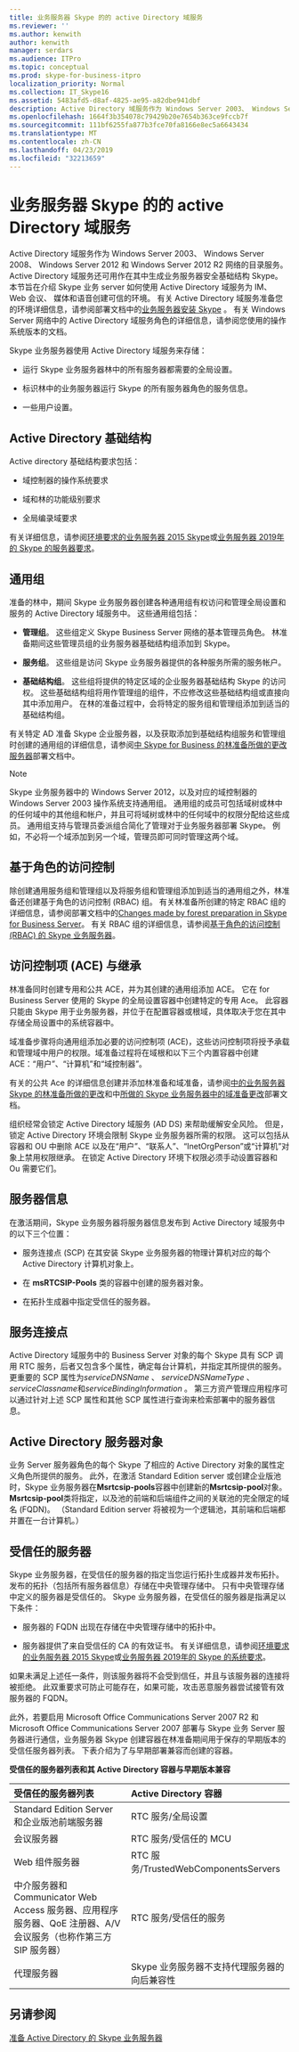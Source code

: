 ```yaml
---
title: 业务服务器 Skype 的的 active Directory 域服务
ms.reviewer: ''
ms.author: kenwith
author: kenwith
manager: serdars
ms.audience: ITPro
ms.topic: conceptual
ms.prod: skype-for-business-itpro
localization_priority: Normal
ms.collection: IT_Skype16
ms.assetid: 5483afd5-d8af-4825-ae95-a82dbe941dbf
description: Active Directory 域服务作为 Windows Server 2003、 Windows Server 2008、 Windows Server 2012 和 Windows Server 2012 R2 网络的目录服务。 Active Directory 域服务还可用作在其中生成业务服务器安全基础结构 Skype。 本节旨在介绍 Skype 业务 server 如何使用 Active Directory 域服务为 IM、 Web 会议、 媒体和语音创建可信的环境。 有关您的环境准备 Active Directory 域服务的详细信息，请参阅安装 Skype for Business Server 部署文档。 有关 Windows Server 网络中的 Active Directory 域服务角色的详细信息，请参阅您使用的操作系统版本的文档。
ms.openlocfilehash: 1664f3b354078c79429b20e7654b363ce9fccb7f
ms.sourcegitcommit: 111bf6255fa877b3fce70fa8166e8ec5a6643434
ms.translationtype: MT
ms.contentlocale: zh-CN
ms.lasthandoff: 04/23/2019
ms.locfileid: "32213659"
---
```

# <a name="active-directory-domain-services-for-skype-for-business-server"></a>业务服务器 Skype 的的 active Directory 域服务
 
Active Directory 域服务作为 Windows Server 2003、 Windows Server 2008、 Windows Server 2012 和 Windows Server 2012 R2 网络的目录服务。 Active Directory 域服务还可用作在其中生成业务服务器安全基础结构 Skype。 本节旨在介绍 Skype 业务 server 如何使用 Active Directory 域服务为 IM、 Web 会议、 媒体和语音创建可信的环境。 有关 Active Directory 域服务准备您的环境详细信息，请参阅部署文档中的[业务服务器安装 Skype](../../deploy/install/install.md) 。 有关 Windows Server 网络中的 Active Directory 域服务角色的详细信息，请参阅您使用的操作系统版本的文档。
  
Skype 业务服务器使用 Active Directory 域服务来存储：
  
- 运行 Skype 业务服务器林中的所有服务器都需要的全局设置。
    
- 标识林中的业务服务器运行 Skype 的所有服务器角色的服务信息。
    
- 一些用户设置。
    
## <a name="active-directory-infrastructure"></a>Active Directory 基础结构

Active directory 基础结构要求包括：
  
- 域控制器的操作系统要求
    
- 域和林的功能级别要求
    
- 全局编录域要求
    
有关详细信息，请参阅[环境要求的业务服务器 2015 Skype](../../plan-your-deployment/requirements-for-your-environment/environmental-requirements.md)或[业务服务器 2019年的 Skype 的服务器要求](../../../SfBServer2019/plan/system-requirements.md)。
  
## <a name="universal-groups"></a>通用组

准备的林中，期间 Skype 业务服务器创建各种通用组有权访问和管理全局设置和服务的 Active Directory 域服务中。 这些通用组包括：
  
- **管理组**。 这些组定义 Skype Business Server 网络的基本管理员角色。 林准备期间这些管理员组的业务服务器基础结构组添加到 Skype。
    
- **服务组**。 这些组是访问 Skype 业务服务器提供的各种服务所需的服务帐户。
    
- **基础结构组**。 这些组将提供的特定区域的企业服务器基础结构 Skype 的访问权。 这些基础结构组将用作管理组的组件，不应修改这些基础结构组或直接向其中添加用户。 在林的准备过程中，会将特定的服务组和管理组添加到适当的基础结构组。
    
有关特定 AD 准备 Skype 企业服务器，以及获取添加到基础结构组服务和管理组时创建的通用组的详细信息，请参阅[中 Skype for Business 的林准备所做的更改服务器](../../schema-reference/active-directory-schema-extensions-classes-and-attributes/changes-made-by-forest-preparation.md)部署文档中。
  
> [!NOTE]
> Skype 业务服务器中的 Windows Server 2012，以及对应的域控制器的 Windows Server 2003 操作系统支持通用组。 通用组的成员可包括域树或林中的任何域中的其他组和帐户，并且可将域树或林中的任何域中的权限分配给这些成员。 通用组支持与管理员委派组合简化了管理对于业务服务器部署 Skype。 例如，不必将一个域添加到另一个域，管理员即可同时管理这两个域。 
  
## <a name="role-based-access-control"></a>基于角色的访问控制

除创建通用服务组和管理组以及将服务组和管理组添加到适当的通用组之外，林准备还创建基于角色的访问控制 (RBAC) 组。 有关林准备所创建的特定 RBAC 组的详细信息，请参阅部署文档中的[Changes made by forest preparation in Skype for Business Server](../../schema-reference/active-directory-schema-extensions-classes-and-attributes/changes-made-by-forest-preparation.md)。 有关 RBAC 组的详细信息，请参阅[基于角色的访问控制 (RBAC) 的 Skype 业务服务器](role-based-access-control-rbac.md)。
  
## <a name="access-control-entries-aces-and-inheritance"></a>访问控制项 (ACE) 与继承

林准备同时创建专用和公共 ACE，并为其创建的通用组添加 ACE。 它在 for Business Server 使用的 Skype 的全局设置容器中创建特定的专用 Ace。 此容器只能由 Skype 用于业务服务器，并位于在配置容器或根域，具体取决于您在其中存储全局设置中的系统容器中。
  
域准备步骤将向通用组添加必要的访问控制项 (ACE)，这些访问控制项将授予承载和管理域中用户的权限。域准备过程将在域根和以下三个内置容器中创建 ACE：“用户”、“计算机”和“域控制器”。
  
有关的公共 Ace 的详细信息创建并添加林准备和域准备，请参阅[中的业务服务器 Skype 的林准备所做的更改](../../schema-reference/active-directory-schema-extensions-classes-and-attributes/changes-made-by-forest-preparation.md)和中[所做的 Skype 业务服务器中的域准备更改](../../schema-reference/active-directory-schema-extensions-classes-and-attributes/changes-made-by-domain-preparation.md)部署文档。
  
组织经常会锁定 Active Directory 域服务 (AD DS) 来帮助缓解安全风险。 但是，锁定 Active Directory 环境会限制 Skype 业务服务器所需的权限。 这可以包括从容器和 OU 中删除 ACE 以及在“用户”、“联系人”、“InetOrgPerson”或“计算机”对象上禁用权限继承。 在锁定 Active Directory 环境下权限必须手动设置容器和 Ou 需要它们。
  
## <a name="server-information"></a>服务器信息

在激活期间，Skype 业务服务器将服务器信息发布到 Active Directory 域服务中的以下三个位置：
  
- 服务连接点 (SCP) 在其安装 Skype 业务服务器的物理计算机对应的每个 Active Directory 计算机对象上。
    
- 在 **msRTCSIP-Pools** 类的容器中创建的服务器对象。
    
- 在拓扑生成器中指定受信任的服务器。
    
## <a name="service-connection-points"></a>服务连接点

Active Directory 域服务中的 Business Server 对象的每个 Skype 具有 SCP 调用 RTC 服务，后者又包含多个属性，确定每台计算机，并指定其所提供的服务。 更重要的 SCP 属性为*serviceDNSName* 、 *serviceDNSNameType* 、 *serviceClassname*和*serviceBindingInformation* 。 第三方资产管理应用程序可以通过针对上述 SCP 属性和其他 SCP 属性进行查询来检索部署中的服务器信息。
  
## <a name="active-directory-server-objects"></a>Active Directory 服务器对象

业务 Server 服务器角色的每个 Skype 了相应的 Active Directory 对象的属性定义角色所提供的服务。 此外，在激活 Standard Edition server 或创建企业版池时，Skype 业务服务器在**Msrtcsip-pools**容器中创建新的**Msrtcsip-pool**对象。 **Msrtcsip-pool**类将指定，以及池的前端和后端组件之间的关联池的完全限定的域名 (FQDN)。 （Standard Edition server 将被视为一个逻辑池，其前端和后端都并置在一台计算机。）
  
## <a name="trusted-servers"></a>受信任的服务器

Skype 业务服务器，在受信任的服务器的指定当您运行拓扑生成器并发布拓扑。 发布的拓扑（包括所有服务器信息）存储在中央管理存储中。 只有中央管理存储中定义的服务器是受信任的。 Skype 业务服务器，在受信任的服务器是指满足以下条件：
  
- 服务器的 FQDN 出现在存储在中央管理存储中的拓扑中。
    
- 服务器提供了来自受信任的 CA 的有效证书。 有关详细信息，请参阅[环境要求的业务服务器 2015 Skype](../../plan-your-deployment/requirements-for-your-environment/environmental-requirements.md)或[业务服务器 2019年的 Skype 的系统要求](../../../SfBServer2019/plan/system-requirements.md)。
    
如果未满足上述任一条件，则该服务器将不会受到信任，并且与该服务器的连接将被拒绝。 此双重要求可防止可能存在，如果可能，攻击恶意服务器尝试接管有效服务器的 FQDN。
  
此外，若要启用 Microsoft Office Communications Server 2007 R2 和 Microsoft Office Communications Server 2007 部署与 Skype 业务 Server 服务器进行通信，业务服务器 Skype 创建容器在林准备期间用于保存的早期版本的受信任服务器列表。 下表介绍为了与早期部署兼容而创建的容器。
  
**受信任的服务器列表和其 Active Directory 容器与早期版本兼容**

|**受信任的服务器列表**|**Active Directory 容器**|
|:-----|:-----|
|Standard Edition Server 和企业版池前端服务器  <br/> |RTC 服务/全局设置  <br/> |
|会议服务器  <br/> |RTC 服务/受信任的 MCU  <br/> |
|Web 组件服务器  <br/> |RTC 服务/TrustedWebComponentsServers  <br/> |
|中介服务器和 Communicator Web Access 服务器、应用程序服务器、QoE 注册器、A/V 会议服务（也称作第三方 SIP 服务器）  <br/> |RTC 服务/受信任的服务  <br/> |
|代理服务器  <br/> |Skype 业务服务器不支持代理服务器的向后兼容性  <br/> |
   

## <a name="see-also"></a>另请参阅

[准备 Active Directory 的 Skype 业务服务器](../../deploy/install/prepare-active-directory.md)
